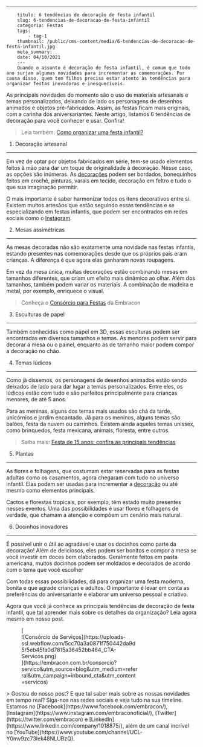 ---
        titulo: 6 tendências de decoração de festa infantil
        slug: 6-tendencias-de-decoracao-de-festa-infantil
        categoria: Festas
        tags:
            - tag-1
        thumbnail: /public/cms-content/media/6-tendencias-de-decoracao-de-festa-infantil.jpg
        meta_summary: 
        date: 04/10/2021
        ---
        Quando o assunto é decoração de festa infantil, é comum que todo ano surjam algumas novidades para incrementar as comemorações. Por causa disso, quem tem filhos precisa estar atento às tendências para organizar festas inovadoras e inesquecíveis.

As principais novidades do momento são o uso de materiais artesanais e temas personalizados, deixando de lado os personagens de desenhos animados e objetos pré-fabricados. Assim, as festas ficam mais originais, com a carinha dos aniversariantes. Neste artigo, listamos 6 tendências de decoração para você conhecer e usar. Confira!

> Leia também: [Como organizar uma festa infantil?](https://www.embracon.com.br/blog/como-organizar-uma-festa-infantil)

1. Decoração artesanal
----------------------

Em vez de optar por objetos fabricados em série, tem-se usado elementos feitos à mão para dar um toque de originalidade à decoração. Nesse caso, as opções são inúmeras. As [decorações](https://www.embracon.com.br/blog/confira-as-tendencias-em-decoracao-de-festa-infantil) podem ser bordados, bonequinhos feitos em crochê, pinturas, varais em tecido, decoração em feltro e tudo o que sua imaginação permitir.

O mais importante é saber harmonizar todos os itens decorativos entre si. Existem muitos artesãos que estão seguindo essas tendências e se especializando em festas infantis, que podem ser encontrados em redes sociais como o [Instagram](https://www.instagram.com/).

2. Mesas assimétricas
---------------------

As mesas decoradas não são exatamente uma novidade nas festas infantis, estando presentes nas comemorações desde que os próprios pais eram crianças. A diferença é que agora elas ganharam novas roupagens.

Em vez da mesa única, muitas decorações estão combinando mesas em tamanhos diferentes, que criam um efeito mais dinâmico ao olhar. Além dos tamanhos, também podem variar os materiais. A combinação de madeira e metal, por exemplo, enriquece o visual.

> Conheça o [Consórcio para Festas](https://www.embracon.com.br/blog/entenda-como-funciona-um-consorcio-para-festas) da Embracon

3. Esculturas de papel
----------------------

Também conhecidas como papel em 3D, essas esculturas podem ser encontradas em diversos tamanhos e temas. As menores podem servir para decorar a mesa ou o painel, enquanto as de tamanho maior podem compor a decoração no chão.

4. Temas lúdicos
----------------

Como já dissemos, os personagens de desenhos animados estão sendo deixados de lado para dar lugar a temas personalizados. Entre eles, os lúdicos estão com tudo e são perfeitos principalmente para crianças menores, de até 5 anos.

Para as meninas, alguns dos temas mais usados são chá da tarde, unicórnios e jardim encantado. Já para os meninos, alguns temas são balões, festa da nuvem ou carrinhos. Existem ainda aqueles temas unissex, como brinquedos, festa mexicana, animais, floresta, entre outros.

> Saiba mais: [Festa de 15 anos: confira as principais tendências](https://www.embracon.com.br/blog/festa-de-15-anos-confira-as-principais-tendencias)

5. Plantas
----------

As flores e folhagens, que costumam estar reservadas para as festas adultas como os casamentos, agora chegaram com tudo no universo infantil. Elas podem ser usadas para incrementar a [decoração](https://www.embracon.com.br/blog/festa-de-aniversario-dos-filhos-passo-a-passo-para-organizar) ou até mesmo como elementos principais.

Cactos e florestas tropicais, por exemplo, têm estado muito presentes nesses eventos. Uma das possibilidades é usar flores e folhagens de verdade, que chamam a atenção e compõem um cenário mais natural.

6. Docinhos inovadores
----------------------

É possível unir o útil ao agradável e usar os docinhos como parte da decoração! Além de deliciosos, eles podem ser bonitos e compor a mesa se você investir em doces bem elaborados. Geralmente feitos em pasta americana, muitos docinhos podem ser moldados e decorados de acordo com o tema que você escolher

Com todas essas possibilidades, dá para organizar uma festa moderna, bonita e que agrade crianças e adultos. O importante é levar em conta as preferências do aniversariante e elaborar um universo pessoal e criativo.

Agora que você já conhece as principais tendências de decoração de festa infantil, que tal aprender mais sobre os detalhes da organização? Leia agora mesmo em nosso post.

<figure class="w-richtext-figure-type-image w-richtext-align-center" style="max-width:310px">[<div>![Consórcio de Serviços](https://uploads-ssl.webflow.com/5cc70a3a0871f750442da9d5/5eb45fa0d7815a36452bb464_CTA-Servicos.png)</div>](https://embracon.com.br/consorcio?servico&utm_source=blog&utm_medium=referral&utm_campaign=inbound_cta&utm_content=servicos)</figure>> Gostou do nosso post? E que tal saber mais sobre as nossas novidades em tempo real? Siga-nos nas redes sociais e veja tudo na sua timeline. Estamos no [Facebook](https://www.facebook.com/embracon/), [Instagram](https://www.instagram.com/embraconoficial/), [Twitter](https://twitter.com/embracon) e [LinkedIn](https://www.linkedin.com/company/1018875/), além de um canal incrível no [YouTube](https://www.youtube.com/channel/UCL-Y0mv9zc73Iek48NLUBzQ).
        